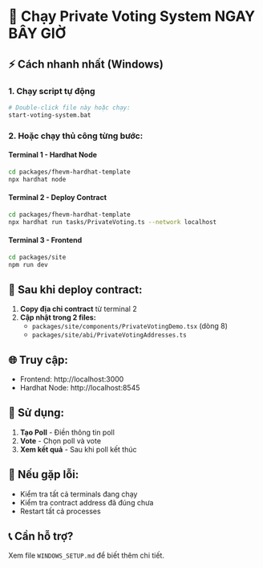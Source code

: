 # 🚀 Chạy Private Voting System NGAY BÂY GIỜ

## ⚡ Cách nhanh nhất (Windows)

### 1. Chạy script tự động
```bash
# Double-click file này hoặc chạy:
start-voting-system.bat
```

### 2. Hoặc chạy thủ công từng bước:

#### Terminal 1 - Hardhat Node
```bash
cd packages/fhevm-hardhat-template
npx hardhat node
```

#### Terminal 2 - Deploy Contract  
```bash
cd packages/fhevm-hardhat-template
npx hardhat run tasks/PrivateVoting.ts --network localhost
```

#### Terminal 3 - Frontend
```bash
cd packages/site
npm run dev
```

## 🔧 Sau khi deploy contract:

1. **Copy địa chỉ contract** từ terminal 2
2. **Cập nhật trong 2 files:**
   - `packages/site/components/PrivateVotingDemo.tsx` (dòng 8)
   - `packages/site/abi/PrivateVotingAddresses.ts`

## 🌐 Truy cập:
- Frontend: http://localhost:3000
- Hardhat Node: http://localhost:8545

## 🎯 Sử dụng:
1. **Tạo Poll** - Điền thông tin poll
2. **Vote** - Chọn poll và vote
3. **Xem kết quả** - Sau khi poll kết thúc

## 🚨 Nếu gặp lỗi:
- Kiểm tra tất cả terminals đang chạy
- Kiểm tra contract address đã đúng chưa
- Restart tất cả processes

## 📞 Cần hỗ trợ?
Xem file `WINDOWS_SETUP.md` để biết thêm chi tiết.
